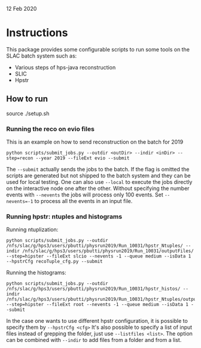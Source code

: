 12 Feb 2020


# Instructions

This package provides some configurable scripts to run some tools on the SLAC batch system such as:
- Various steps of hps-java reconstruction 
- SLIC
- Hpstr 

## How to run 

source ./setup.sh

### Running the reco on evio files

This is an example on how to send reconstruction on the batch for 2019 

```
python scripts/submit_jobs.py --outdir <outDir> --indir <inDir> --step=recon --year 2019 --fileExt evio --submit
```

The ```--submit``` actually sends the jobs to the batch. If the flag is omitted the scripts are generated but not shipped 
to the batch system and they can be used for local testing. One can also use ```--local``` to execute the jobs directly on 
the interactive node one after the other. 
Without specifying the number events with ```--nevents``` the jobs will process only 100 events. Set ```--nevents=-1``` to process all the events in an input file. 


### Running hpstr: ntuples and histograms

Running ntuplization:

```
python scripts/submit_jobs.py --outdir /nfs/slac/g/hps3/users/pbutti/physrun2019/Run_10031/hpstr_Ntuples/ --indir /nfs/slac/g/hps3/users/pbutti/physrun2019/Run_10031/outputFiles/ --step=hipster --fileExt slcio --nevents -1 --queue medium --isData 1 --hpstrCfg recoTuple_cfg.py --submit
```


Running the histograms:


```
python scripts/submit_jobs.py --outdir /nfs/slac/g/hps3/users/pbutti/physrun2019/Run_10031/hpstr_histos/ --indir /nfs/slac/g/hps3/users/pbutti/physrun2019/Run_10031/hpstr_Ntuples/outputFiles/ --step=hipster --fileExt root --nevents -1 --queue medium --isData 1 --submit 
```

In the case one wants to use different hpstr configuration, it is possible to specify them by ```--hpstrCfg <cfg>```
It's also possible to specify a list of input files instead of grepping the folder, just use ```--listfiles <list>```. The option can be combined with ```--indir``` to add files from a folder and from a list.
